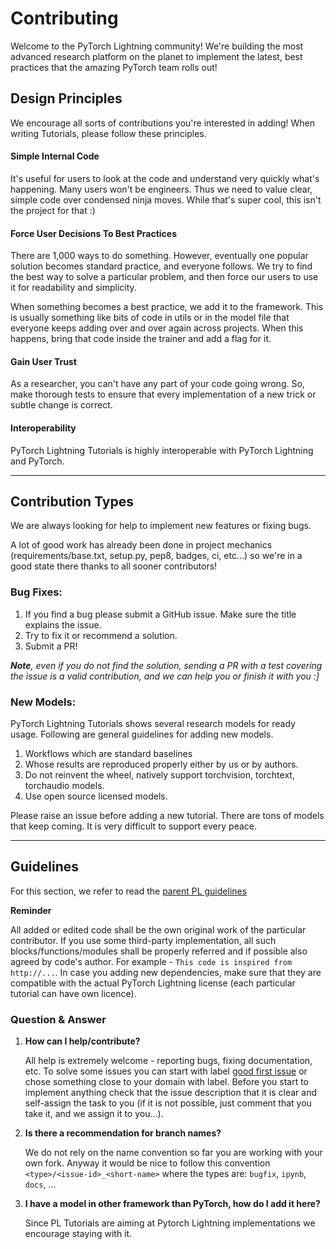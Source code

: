 # Contributing

Welcome to the PyTorch Lightning community! We're building the most advanced research platform on the planet to implement the latest, best practices that the amazing PyTorch team rolls out!

## Design Principles

We encourage all sorts of contributions you're interested in adding! When writing Tutorials, please follow these principles.

#### Simple Internal Code

It's useful for users to look at the code and understand very quickly what's happening.
Many users won't be engineers. Thus we need to value clear, simple code over condensed ninja moves.
While that's super cool, this isn't the project for that :)

#### Force User Decisions To Best Practices

There are 1,000 ways to do something. However, eventually one popular solution becomes standard practice, and everyone follows.
We try to find the best way to solve a particular problem, and then force our users to use it for readability and simplicity.

When something becomes a best practice, we add it to the framework. This is usually something like bits of code in utils or in the model file that everyone keeps adding over and over again across projects. When this happens, bring that code inside the trainer and add a flag for it.

#### Gain User Trust

As a researcher, you can't have any part of your code going wrong. So, make thorough tests to ensure that every implementation of a new trick or subtle change is correct.

#### Interoperability

PyTorch Lightning Tutorials is highly interoperable with PyTorch Lightning and PyTorch.

______________________________________________________________________

## Contribution Types

We are always looking for help to implement new features or fixing bugs.

A lot of good work has already been done in project mechanics (requirements/base.txt, setup.py, pep8, badges, ci, etc...) so we're in a good state there thanks to all sooner contributors!

### Bug Fixes:

1. If you find a bug please submit a GitHub issue. Make sure the title explains the issue.
1. Try to fix it or recommend a solution.
1. Submit a PR!

_**Note**, even if you do not find the solution, sending a PR with a test covering the issue is a valid contribution, and we can help you or finish it with you :\]_

### New Models:

PyTorch Lightning Tutorials shows several research models for ready usage. Following are general guidelines for adding new models.

1. Workflows which are standard baselines
1. Whose results are reproduced properly either by us or by authors.
1. Do not reinvent the wheel, natively support torchvision, torchtext, torchaudio models.
1. Use open source licensed models.

Please raise an issue before adding a new tutorial. There are tons of models that keep coming. It is very difficult to support every peace.

______________________________________________________________________

## Guidelines

For this section, we refer to read the [parent PL guidelines](https://pytorch-lightning.readthedocs.io/en/stable/CONTRIBUTING.html)

**Reminder**

All added or edited code shall be the own original work of the particular contributor.
If you use some third-party implementation, all such blocks/functions/modules shall be properly referred and if possible also agreed by code's author. For example - `This code is inspired from http://...`.
In case you adding new dependencies, make sure that they are compatible with the actual PyTorch Lightning license (each particular tutorial can have own licence).

### Question & Answer

1. **How can I help/contribute?**

   All help is extremely welcome - reporting bugs, fixing documentation, etc. To solve some issues you can start with label [good first issue](https://github.com/Lightning-AI/lightning-bolts/issues?q=is%3Aissue+is%3Aopen+label%3A%22good+first+issue%22) or chose something close to your domain with label. Before you start to implement anything check that the issue description that it is clear and self-assign the task to you (if it is not possible, just comment that you take it, and we assign it to you...).

1. **Is there a recommendation for branch names?**

   We do not rely on the name convention so far you are working with your own fork. Anyway it would be nice to follow this convention `<type>/<issue-id>_<short-name>` where the types are: `bugfix`, `ipynb`, `docs`, ...

1. **I have a model in other framework than PyTorch, how do I add it here?**

   Since PL Tutorials are aiming at Pytorch Lightning implementations we encourage staying with it.
